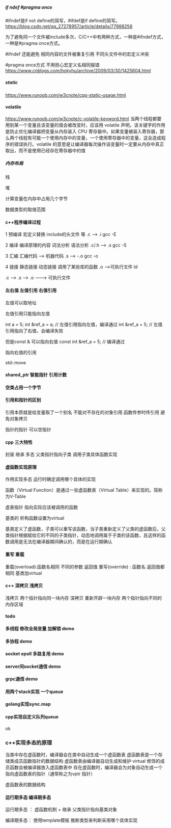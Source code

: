 
##### if ndef   #pragma once
#ifndef是if not define的简写，#ifdef是if define的简写。
https://blog.csdn.net/qq_27278957/article/details/77988256

为了避免同一个文件被include多次，C/C++中有两种方式，一种是#ifndef方式，一种是#pragma once方式。

#ifndef 还能避免 相同内容的文件被重复引用 不同头文件中的宏定义冲突

#pragma once方式 不用担心宏定义名相同报错 
https://www.cnblogs.com/hokyhu/archive/2009/03/30/1425604.html

##### static

https://www.runoob.com/w3cnote/cpp-static-usage.html


#### volatile
https://www.runoob.com/w3cnote/c-volatile-keyword.html
当两个线程都要用到某一个变量且该变量的值会被改变时，应该用 volatile 声明，该关键字的作用是防止优化编译器把变量从内存装入 CPU 寄存器中。如果变量被装入寄存器，那么两个线程有可能一个使用内存中的变量，一个使用寄存器中的变量，这会造成程序的错误执行。volatile 的意思是让编译器每次操作该变量时一定要从内存中真正取出，而不是使用已经存在寄存器中的值

##### 内存布局 


栈

堆




计算变量在内存中占用几个字节

数据类型的取值范围

#### c++程序编译过程 
1 预编译 宏定义替换 include的头文件 等
.c --> .i 
gcc -E 
 
2 编译   编译原理的内容 词法分析 语法分析
.c/.h --> .s
gcc -S

3 汇编   汇编代码 --> 机器代码 
.s --> -.o 
gcc -o 

4 链接 静态链接 动态链接 调用了某些库的函数
.o -->可执行文件
ld 

.c --> .s --> .o ---> 可执行文件


#### 左右值 左值引用 右值引用

左值可以取地址

左值引用只能指向左值

int a = 5;
int &ref_a = a; // 左值引用指向左值，编译通过
int &ref_a = 5; // 左值引用指向了右值，会编译失败

但是const & 可以指向右值 
const int &ref_a = 5;  // 编译通过

指向右值的引用

std::move

#### shared_ptr 智能指针 引用计数


#### 空类占用一个字节 
#### 引用和指针的区别

引用本质就是给变量取了一个别名  不能对不存在的对象引用
函数传参时传引用 避免对象拷贝

指针的指针 可以空指针

#### cpp 三大特性
封装 继承 多态 
父类指针指向子类 调用子类具体函数实现 

#### 虚函数实现原理 
 作用实现多态 
 运行时确定调用哪个具体的实现 


函数（Virtual Function）是通过一张虚函数表（Virtual Table）来实现的。简称为V-Table

虚表指针 
指向实际应该被调用的函数 

基类的 析构函数设置为virtual

基类定义了虚函数，子类可以重写该函数，当子类重新定义了父类的虚函数后，父类指针根据赋给它的不同的子类指针，动态地调用属于子类的该函数，且这样的函数调用是无法在编译器期间确认的，而是在运行期确认


#### 重写 重载
重载(overload):函数名相同 不同的参数 返回值
重写(override) : 函数名 返回值都相同  基类加virtual 

#### c++ 深拷贝 浅拷贝

浅拷贝 两个指针指向同一块内存
深拷贝 重新开辟一块内存 两个指针指向不同的内存区域

#### todo 
#### 多线程 修改全局变量 加解锁 demo 
#### 多协程 demo  
#### socket epoll 多路复用 demo
#### server间socket通信 demo
#### grpc通信  demo 

####  用两个stack实现 一个queue 

####  golang实现sync.map

#### cpp实现自定义队列queue
ok 
 

 ### c++实现多态的原理
当类中存在虚函数时，编译器会在类中自动生成一个虚函数表
虚函数表是一个存储类成员函数指针的数据结构
虚函数表由编译器自动生成和维护
virtual 修饰的成员函数会被编译器放入虚函数表中
存在虚函数时，编译器会为对象自动生成一个指向虚函数表的指针（通常称之为vptr 指针）

虚函数表的数据结构






#### 运行期多态 编译期多态

运行期多态 ： 虚函数机制 + 继承  父类指针指向基类对象


编译期多态：  使用template模板  推断类型来判断采用哪个具体实现










